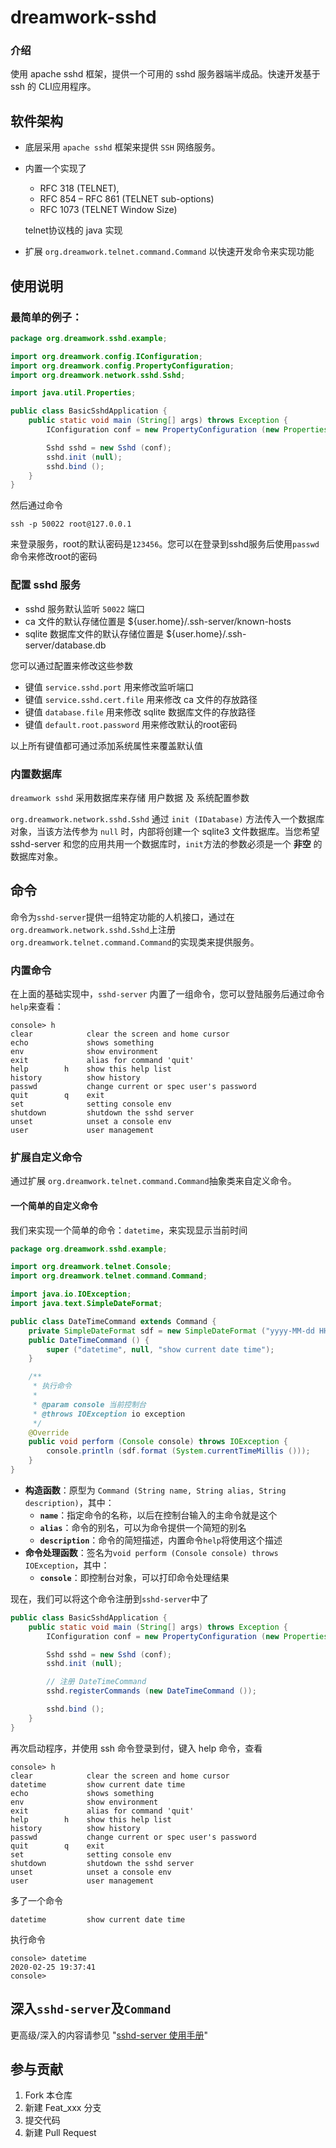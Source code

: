 # dreamwork-sshd

### 介绍
使用 apache sshd 框架，提供一个可用的 sshd 服务器端半成品。快速开发基于 ssh 的 CLI应用程序。

## 软件架构
- 底层采用 `apache sshd` 框架来提供 `SSH` 网络服务。
- 内置一个实现了
  * RFC 318 (TELNET), 
  * RFC 854 – RFC 861 (TELNET sub-options)
  * RFC 1073 (TELNET Window Size)
  
  telnet协议栈的 java 实现
- 扩展 `org.dreamwork.telnet.command.Command` 以快速开发命令来实现功能

## 使用说明

### 最简单的例子：
```java
package org.dreamwork.sshd.example;

import org.dreamwork.config.IConfiguration;
import org.dreamwork.config.PropertyConfiguration;
import org.dreamwork.network.sshd.Sshd;

import java.util.Properties;

public class BasicSshdApplication {
    public static void main (String[] args) throws Exception {
        IConfiguration conf = new PropertyConfiguration (new Properties ());

        Sshd sshd = new Sshd (conf);
        sshd.init (null);
        sshd.bind ();
    }
}
```
然后通过命令 
```shell script
ssh -p 50022 root@127.0.0.1
```
来登录服务，root的默认密码是`123456`。您可以在登录到sshd服务后使用`passwd`命令来修改root的密码

### 配置 sshd 服务
- sshd 服务默认监听 `50022` 端口
- ca 文件的默认存储位置是 ${user.home}/.ssh-server/known-hosts
- sqlite 数据库文件的默认存储位置是 ${user.home}/.ssh-server/database.db

您可以通过配置来修改这些参数
- 键值 `service.sshd.port` 用来修改监听端口
- 键值 `service.sshd.cert.file` 用来修改 ca 文件的存放路径
- 键值 `database.file` 用来修改 sqlite 数据库文件的存放路径
- 键值 `default.root.password` 用来修改默认的root密码

以上所有键值都可通过添加系统属性来覆盖默认值

### 内置数据库
`dreamwork sshd` 采用数据库来存储 用户数据 及 系统配置参数

`org.dreamwork.network.sshd.Sshd` 通过 `init (IDatabase)` 方法传入一个数据库对象，当该方法传参为 `null` 时，内部将创建一个 sqlite3 文件数据库。当您希望 sshd-server 和您的应用共用一个数据库时，`init`方法的参数必须是一个 **非空** 的数据库对象。

## 命令
命令为`sshd-server`提供一组特定功能的人机接口，通过在 `org.dreamwork.network.sshd.Sshd`上注册 `org.dreamwork.telnet.command.Command`的实现类来提供服务。
### 内置命令
在上面的基础实现中，`sshd-server` 内置了一组命令，您可以登陆服务后通过命令 `help`来查看：
```shell script
console> h
clear            clear the screen and home cursor
echo             shows something
env              show environment
exit             alias for command 'quit'
help        h    show this help list
history          show history
passwd           change current or spec user's password
quit        q    exit
set              setting console env
shutdown         shutdown the sshd server
unset            unset a console env
user             user management
```

### 扩展自定义命令
通过扩展 `org.dreamwork.telnet.command.Command`抽象类来自定义命令。

#### 一个简单的自定义命令
我们来实现一个简单的命令：`datetime`，来实现显示当前时间
```java
package org.dreamwork.sshd.example;

import org.dreamwork.telnet.Console;
import org.dreamwork.telnet.command.Command;

import java.io.IOException;
import java.text.SimpleDateFormat;

public class DateTimeCommand extends Command {
    private SimpleDateFormat sdf = new SimpleDateFormat ("yyyy-MM-dd HH:mm:ss");
    public DateTimeCommand () {
        super ("datetime", null, "show current date time");
    }

    /**
     * 执行命令
     *
     * @param console 当前控制台
     * @throws IOException io exception
     */
    @Override
    public void perform (Console console) throws IOException {
        console.println (sdf.format (System.currentTimeMillis ()));
    }
}
```
- **构造函数**：原型为 `Command (String name, String alias, String description)`，其中：
	- **`name`**：指定命令的名称，以后在控制台输入的主命令就是这个
	- **`alias`**：命令的别名，可以为命令提供一个简短的别名
	- **`description`**：命令的简短描述，内置命令`help`将使用这个描述
- **命令处理函数**：签名为`void perform (Console console) throws IOException`，其中：
	- **`console`**：即控制台对象，可以打印命令处理结果

现在，我们可以将这个命令注册到`sshd-server`中了
```java
public class BasicSshdApplication {
    public static void main (String[] args) throws Exception {
        IConfiguration conf = new PropertyConfiguration (new Properties ());

        Sshd sshd = new Sshd (conf);
        sshd.init (null);

        // 注册 DateTimeCommand
        sshd.registerCommands (new DateTimeCommand ());

        sshd.bind ();
    }
}
```
再次启动程序，并使用 ssh 命令登录到付，键入 help 命令，查看
```shell script
console> h
clear            clear the screen and home cursor
datetime         show current date time
echo             shows something
env              show environment
exit             alias for command 'quit'
help        h    show this help list
history          show history
passwd           change current or spec user's password
quit        q    exit
set              setting console env
shutdown         shutdown the sshd server
unset            unset a console env
user             user management
```
多了一个命令
```text
datetime         show current date time
```
执行命令
```shell script
console> datetime
2020-02-25 19:37:41
console>
```

## 深入`sshd-server`及`Command`
更高级/深入的内容请参见 "[sshd-server 使用手册](https://github.com)"

## 参与贡献

1.  Fork 本仓库
2.  新建 Feat_xxx 分支
3.  提交代码
4.  新建 Pull Request